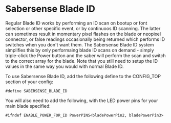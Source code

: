 # Sabersense Blade ID

Regular Blade ID works by performing an ID scan on bootup or font selection or other specific event, or by continuoos ID scanning. The latter can sometimes result in momentary pixel flashes on the blade or neopixel connector, or false readings occasionally being returned which performs ID switches when you don't want them.
The Sabersense Blade ID system simplifies this by only performaing blade ID scans on demand - simply triple-click the Power button and the saber will perform the scan and switch to the correct array for the blade. 
Note that you still need to setup the ID values in the same way you would with normal Blade ID.

To use Sabersense Blade ID, add the following define to the CONFIG_TOP section of your config:

`#define SABERSENSE_BLADE_ID`

You will also need to add the following, with the LED power pins for your main blade specified:

`#ifndef ENABLE_POWER_FOR_ID PowerPINS<bladePowerPin2, bladePowerPin3>`

